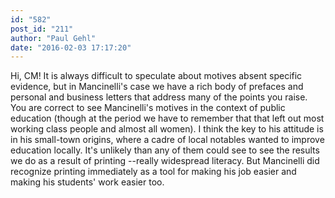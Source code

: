 ```yaml
---
id: "582"
post_id: "211"
author: "Paul Gehl"
date: "2016-02-03 17:17:20"
---
```

Hi, CM! It is always difficult to speculate about motives absent specific evidence, but in Mancinelli's case we have a rich body of prefaces and personal and business letters that address many of the points you raise. You are correct to see Mancinelli's motives in the context of public education (though at the period we have to remember that that left out most working class people and almost all women). I think the key to his attitude is in his small-town origins, where a cadre of local notables wanted to improve education locally. It's unlikely than any of them could see to see the results we do as a result of printing --really widespread literacy. But Mancinelli did recognize printing immediately as a tool for making his job easier and making his students' work easier too.
